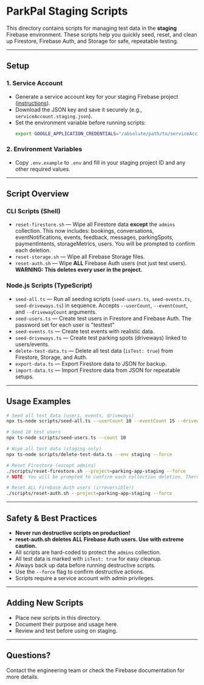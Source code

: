 # ParkPal Staging Scripts

This directory contains scripts for managing test data in the **staging** Firebase environment. These scripts help you quickly seed, reset, and clean up Firestore, Firebase Auth, and Storage for safe, repeatable testing.

---

## **Setup**

### 1. **Service Account**

- Generate a service account key for your staging Firebase project ([instructions](https://cloud.google.com/iam/docs/creating-managing-service-account-keys)).
- Download the JSON key and save it securely (e.g., `serviceAccount.staging.json`).
- Set the environment variable before running scripts:
  ```sh
  export GOOGLE_APPLICATION_CREDENTIALS="/absolute/path/to/serviceAccount.staging.json"
  ```

### 2. **Environment Variables**

- Copy `.env.example` to `.env` and fill in your staging project ID and any other required values.

---

## **Script Overview**

### **CLI Scripts (Shell)**

- `reset-firestore.sh` — Wipe all Firestore data **except** the `admins` collection. This now includes: bookings, conversations, eventNotifications, events, feedback, messages, parkingSpots, paymentIntents, storageMetrics, users. You will be prompted to confirm each deletion.
- `reset-storage.sh` — Wipe all Firebase Storage files.
- `reset-auth.sh` — Wipe **ALL** Firebase Auth users (not just test users). **WARNING: This deletes every user in the project.**

### **Node.js Scripts (TypeScript)**

- `seed-all.ts` — Run all seeding scripts (`seed-users.ts`, `seed-events.ts`, `seed-driveways.ts`) in sequence. Accepts `--userCount`, `--eventCount`, and `--drivewayCount` arguments.
- `seed-users.ts` — Create test users in Firestore and Firebase Auth. The password set for each user is "testtest"
- `seed-events.ts` — Create test events with realistic data.
- `seed-driveways.ts` — Create test parking spots (driveways) linked to users/events.
- `delete-test-data.ts` — Delete all test data (`isTest: true`) from Firestore, Storage, and Auth.
- `export-data.ts` — Export Firestore data to JSON for backup.
- `import-data.ts` — Import Firestore data from JSON for repeatable setups.

---

## **Usage Examples**

```sh
# Seed all test data (users, events, driveways)
npx ts-node scripts/seed-all.ts --userCount 10 --eventCount 15 --drivewayCount 20

# Seed 10 test users
npx ts-node scripts/seed-users.ts --count 10

# Wipe all test data (staging only)
npx ts-node scripts/delete-test-data.ts --env staging --force

# Reset Firestore (except admins)
./scripts/reset-firestore.sh --project=parking-app-staging --force
# NOTE: You will be prompted to confirm each collection deletion. There is no --yes flag for firestore:delete.

# Reset ALL Firebase Auth users (irreversible!)
./scripts/reset-auth.sh --project=parking-app-staging --force
```

---

## **Safety & Best Practices**

- **Never run destructive scripts on production!**
- **reset-auth.sh deletes ALL Firebase Auth users. Use with extreme caution.**
- All scripts are hard-coded to protect the `admins` collection.
- All test data is marked with `isTest: true` for easy cleanup.
- Always back up data before running destructive scripts.
- Use the `--force` flag to confirm destructive actions.
- Scripts require a service account with admin privileges.

---

## **Adding New Scripts**

- Place new scripts in this directory.
- Document their purpose and usage here.
- Review and test before using on staging.

---

## **Questions?**

Contact the engineering team or check the Firebase documentation for more details.

